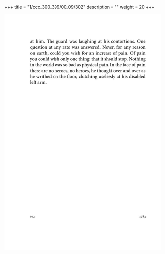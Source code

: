 +++
title = "1/ccc_300_399/00_09/302"
description = ""
weight = 20
+++

<img class="center-fit-jpg" src="/jpg_/out_jpg_1984__302.jpg" ></img>

